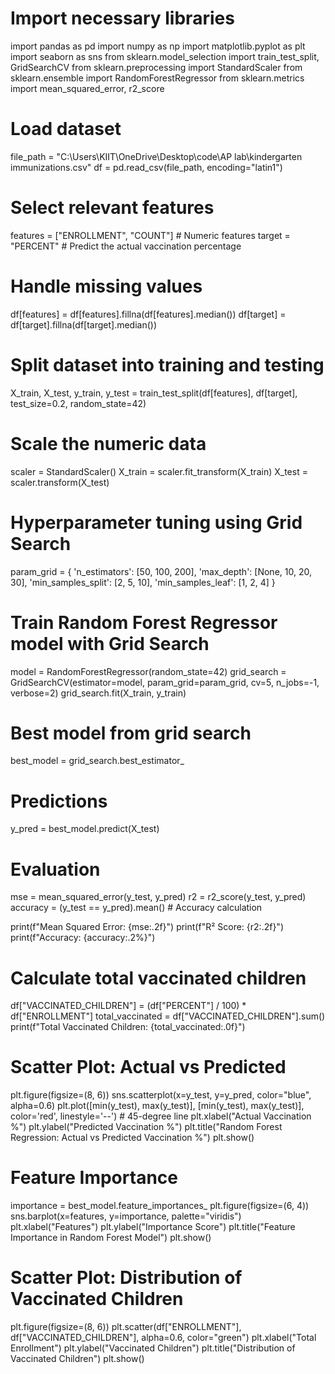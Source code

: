# Import necessary libraries
import pandas as pd
import numpy as np
import matplotlib.pyplot as plt
import seaborn as sns
from sklearn.model_selection import train_test_split, GridSearchCV
from sklearn.preprocessing import StandardScaler
from sklearn.ensemble import RandomForestRegressor
from sklearn.metrics import mean_squared_error, r2_score

# Load dataset
file_path = "C:\\Users\\KIIT\\OneDrive\\Desktop\\code\\AP lab\\kindergarten immunizations.csv"
df = pd.read_csv(file_path, encoding="latin1")

# Select relevant features
features = ["ENROLLMENT", "COUNT"]  # Numeric features
target = "PERCENT"  # Predict the actual vaccination percentage

# Handle missing values
df[features] = df[features].fillna(df[features].median())
df[target] = df[target].fillna(df[target].median())

# Split dataset into training and testing
X_train, X_test, y_train, y_test = train_test_split(df[features], df[target], test_size=0.2, random_state=42)

# Scale the numeric data
scaler = StandardScaler()
X_train = scaler.fit_transform(X_train)
X_test = scaler.transform(X_test)

# Hyperparameter tuning using Grid Search
param_grid = {
    'n_estimators': [50, 100, 200],
    'max_depth': [None, 10, 20, 30],
    'min_samples_split': [2, 5, 10],
    'min_samples_leaf': [1, 2, 4]
}

# Train Random Forest Regressor model with Grid Search
model = RandomForestRegressor(random_state=42)
grid_search = GridSearchCV(estimator=model, param_grid=param_grid, cv=5, n_jobs=-1, verbose=2)
grid_search.fit(X_train, y_train)

# Best model from grid search
best_model = grid_search.best_estimator_

# Predictions
y_pred = best_model.predict(X_test)

# Evaluation
mse = mean_squared_error(y_test, y_pred)
r2 = r2_score(y_test, y_pred)
accuracy = (y_test == y_pred).mean()  # Accuracy calculation

print(f"Mean Squared Error: {mse:.2f}")
print(f"R² Score: {r2:.2f}")
print(f"Accuracy: {accuracy:.2%}")

# Calculate total vaccinated children
df["VACCINATED_CHILDREN"] = (df["PERCENT"] / 100) * df["ENROLLMENT"]
total_vaccinated = df["VACCINATED_CHILDREN"].sum()
print(f"Total Vaccinated Children: {total_vaccinated:.0f}")

# Scatter Plot: Actual vs Predicted
plt.figure(figsize=(8, 6))
sns.scatterplot(x=y_test, y=y_pred, color="blue", alpha=0.6)
plt.plot([min(y_test), max(y_test)], [min(y_test), max(y_test)], color='red', linestyle='--')  # 45-degree line
plt.xlabel("Actual Vaccination %")
plt.ylabel("Predicted Vaccination %")
plt.title("Random Forest Regression: Actual vs Predicted Vaccination %")
plt.show()

# Feature Importance
importance = best_model.feature_importances_
plt.figure(figsize=(6, 4))
sns.barplot(x=features, y=importance, palette="viridis")
plt.xlabel("Features")
plt.ylabel("Importance Score")
plt.title("Feature Importance in Random Forest Model")
plt.show()

# Scatter Plot: Distribution of Vaccinated Children
plt.figure(figsize=(8, 6))
plt.scatter(df["ENROLLMENT"], df["VACCINATED_CHILDREN"], alpha=0.6, color="green")
plt.xlabel("Total Enrollment")
plt.ylabel("Vaccinated Children")
plt.title("Distribution of Vaccinated Children")
plt.show()
